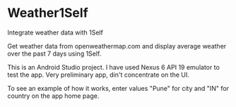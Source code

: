 # Weather1Self
Integrate weather data with 1Self

Get weather data from openweathermap.com and display average weather over the past 7 days using 1Self.

This is an Android Studio project. I have used Nexus 6 API 19 emulator to test the app. Very preliminary app, din't concentrate on the UI.

To see an example of how it works, enter values "Pune" for city and "IN" for country on the app home page.
